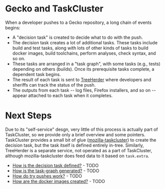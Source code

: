# Gecko and TaskCluster

When a developer pushes to a Gecko repository, a long chain of events begins:

 * A "decision task" is created to decide what to do with the push.
 * The decision task creates a lot of additional tasks.
   These tasks include build and test tasks, along with lots of other kinds of tasks to build docker images, build toolchains, perform analyses, check syntax, and so on.
 * These tasks are arranged in a "task graph", with some tasks (e.g., tests) depending on others (builds).
   Once its prerequisite tasks complete, a dependent task begins.
 * The result of each task is sent to [TreeHerder](https://treeherder.mozilla.org) where developers and sheriffs can track the status of the push.
 * The outputs from each task -- log files, Firefox installers, and so on -- appear attached to each task when it completes.

# Next Steps

Due to its "self-service" desgn, very little of this process is actually part of TaskCluster, so we provide only a brief overview and some pointers.
TaskCluster provides a small bit of glue ([mozilla-taskcluster](/manual/vcs/mozilla-taskcluster)) to create the decision task, but the task itself is defined entirely in-tree.
Similarly, TreeHerder is a separate service, not operated as a part of TaskCluster, although mozilla-taskcluster does feed data to it based on `task.extra`.

 * [How is the decision task defined?](gecko-decision-task) - TODO
 * [How is the task-graph generated?](gecko-task-graph) - TODO
 * [How do try pushes work?](gecko-try-pushes) - TODO
 * [How are the docker images created?](gecko-docker-images) - TODO
